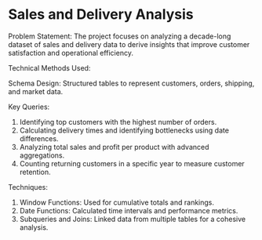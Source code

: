 # Sales and Delivery Analysis

Problem Statement:
The project focuses on analyzing a decade-long dataset of sales and delivery data to derive insights that improve customer satisfaction and operational efficiency.

Technical Methods Used:

Schema Design: Structured tables to represent customers, orders, shipping, and market data.

Key Queries:

 1. Identifying top customers with the highest number of orders.
 2. Calculating delivery times and identifying bottlenecks using date differences.
 3. Analyzing total sales and profit per product with advanced aggregations.
 4. Counting returning customers in a specific year to measure customer retention.

Techniques:

1. Window Functions: Used for cumulative totals and rankings.
2. Date Functions: Calculated time intervals and performance metrics.
3. Subqueries and Joins: Linked data from multiple tables for a cohesive analysis.
